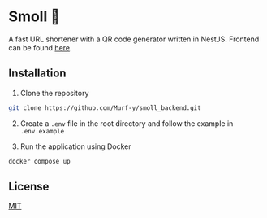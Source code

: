 # Smoll 🔗

A fast URL shortener with a QR code generator written in NestJS. Frontend can be found [here](https://github.com/Murf-y/smoll).

## Installation

1. Clone the repository

```bash
git clone https://github.com/Murf-y/smoll_backend.git
```

2. Create a `.env` file in the root directory and follow the example in `.env.example`

3. Run the application using Docker

```bash
docker compose up
```

## License

[MIT](https://choosealicense.com/licenses/mit/)
